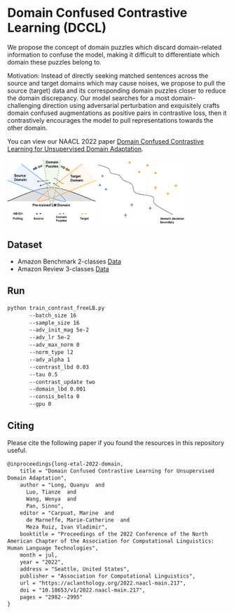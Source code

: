 # Domain Confused Contrastive Learning (DCCL)

We propose the concept of domain puzzles which  discard domain-related information to confuse the model, making it difficult to differentiate which domain these puzzles belong to.

Motivation: Instead of directly seeking matched sentences across the source and target domains which may cause noises, we propose to pull the source (target) data and its corresponding domain puzzles closer to reduce the domain discrepancy. Our model searches for a most domain-challenging direction using adversarial perturbation and exquisitely crafts domain confused augmentations as positive pairs in contrastive loss, then it contrastively encourages the model to pull representations towards the other domain.

You can view our NAACL 2022 paper [Domain Confused Contrastive Learning for Unsupervised Domain Adaptation](https://arxiv.org/abs/2207.04564).

<img src="Figs/motivation.png" width="40%">

<img src="Figs/gif.gif" width="40%">

## Dataset
- Amazon Benchmark 2-classes [Data](
https://www.cs.jhu.edu/~mdredze/datasets/sentiment/)
- Amazon Review 3-classes [Data](https://github.com/ruidan/DAS)

## Run

```bash
python train_contrast_freeLB.py 
       --batch_size 16 
       --sample_size 16 
       --adv_init_mag 5e-2 
       --adv_lr 5e-2 
       --adv_max_norm 0
       --norm_type l2
       --adv_alpha 1
       --contrast_lbd 0.03
       --tau 0.5 
       --contrast_update two 
       --domain_lbd 0.001 
       --consis_belta 0 
       --gpu 0
```

## Citing
Please cite the following paper if you found the resources in this repository useful.
```
@inproceedings{long-etal-2022-domain,
    title = "Domain Confused Contrastive Learning for Unsupervised Domain Adaptation",
    author = "Long, Quanyu  and
      Luo, Tianze  and
      Wang, Wenya  and
      Pan, Sinno",
    editor = "Carpuat, Marine  and
      de Marneffe, Marie-Catherine  and
      Meza Ruiz, Ivan Vladimir",
    booktitle = "Proceedings of the 2022 Conference of the North American Chapter of the Association for Computational Linguistics: Human Language Technologies",
    month = jul,
    year = "2022",
    address = "Seattle, United States",
    publisher = "Association for Computational Linguistics",
    url = "https://aclanthology.org/2022.naacl-main.217",
    doi = "10.18653/v1/2022.naacl-main.217",
    pages = "2982--2995"
}
```
